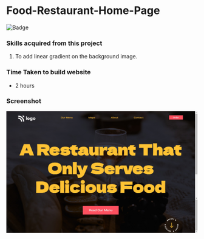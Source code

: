# Food-Restaurant-Home-Page

![Badge](https://img.shields.io/badge/Technologies-HTML%2FCSS-brightgreen)

### Skills acquired from this project
1. To add linear gradient on the background image.

### Time Taken to build website
- 2 hours

### Screenshot

![Screenshot](/2_screenshot.png)
